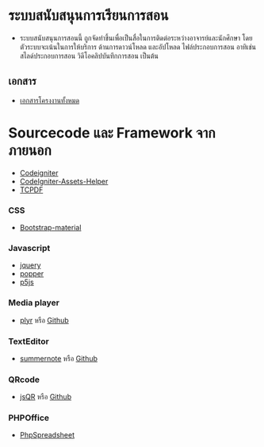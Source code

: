 # ระบบสนับสนุนการเรียนการสอน
* ระบบสนับสนุนการสอนนี้ ถูกจัดทำขึ้นเพื่อเป็นสื่อในการติดต่อระหว่างอาจารย์และนักศึกษา โดยตัวระบบจะเน้นในการให้บริการ ด้านการดาวน์โหลด และอัปโหลด ไฟล์ประกอบการสอน อาทิเช่น สไลด์ประกอบการสอน วิดีโอคลิปบันทึกการสอน เป็นต้น
## เอกสาร

* [เอกสารโครงงานทั้งหมด](https://drive.google.com/open?id=1sBW4a9so7kQJmf1b4AeiMdNikJ9y9OeT)

# Sourcecode และ Framework จากภายนอก
* [Codeigniter](https://codeigniter.com)
* [CodeIgniter-Assets-Helper](https://github.com/gpedro/CodeIgniter-Assets-Helper)
* [TCPDF](https://tcpdf.org)
### CSS
* [Bootstrap-material](http://daemonite.github.io/material)
### Javascript
* [jquery](https://jquery.com)
* [popper](https://popper.js.org)
* [p5js](https://p5js.org/)
### Media player
* [plyr](https://plyr.io) หรือ [Github](https://github.com/sampotts/plyr)
### TextEditor
* [summernote](https://summernote.org) หรือ [Github](https://github.com/deepinbubblegum/summernote)
### QRcode
* [jsQR](https://cozmo.github.io/jsQR/) หรือ [Github](https://github.com/deepinbubblegum/summernote)
### PHPOffice

* [PhpSpreadsheet](https://github.com/PHPOffice/PhpSpreadsheet)
